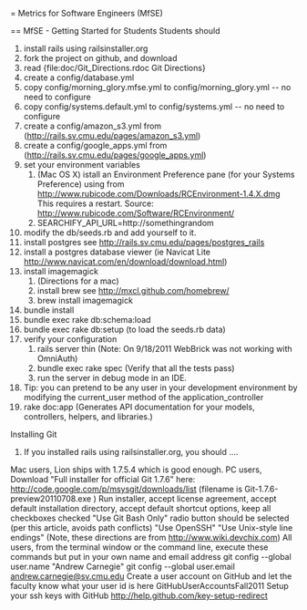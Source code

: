 = Metrics for Software Engineers (MfSE)



== MfSE - Getting Started for Students
Students should
1. install rails using railsinstaller.org
1. fork the project on github, and download
1. read {file:doc/Git_Directions.rdoc Git Directions}
1. create a config/database.yml
1. copy config/morning_glory.mfse.yml to config/morning_glory.yml -- no need to configure
1. copy config/systems.default.yml to config/systems.yml -- no need to configure
1. create a config/amazon_s3.yml from (http://rails.sv.cmu.edu/pages/amazon_s3.yml)
1. create a config/google_apps.yml from (http://rails.sv.cmu.edu/pages/google_apps.yml)
1. set your environment variables
   1. (Mac OS X) istall an Environment Preference pane (for your Systems Preference) using from http://www.rubicode.com/Downloads/RCEnvironment-1.4.X.dmg
This requires a restart. Source: http://www.rubicode.com/Software/RCEnvironment/
   1. SEARCHIFY_API_URL=http://somethingrandom
1. modify the db/seeds.rb and add yourself to it.
1. install postgres see http://rails.sv.cmu.edu/pages/postgres_rails
1. install a postgres database viewer (ie Navicat Lite http://www.navicat.com/en/download/download.html)
1. install imagemagick
   1. (Directions for a mac)
   1. install brew see http://mxcl.github.com/homebrew/  
   1. brew install imagemagick
1. bundle install
1. bundle exec rake db:schema:load
1. bundle exec rake db:setup (to load the seeds.rb data)
1. verify your configuration
   1. rails server thin  (Note: On 9/18/2011 WebBrick was not working with OmniAuth)
   1. bundle exec rake spec  (Verify that all the tests pass)
   1. run the server in debug mode in an IDE.
1. Tip: you can pretend to be any user in your development environment by modifying the current_user method of the application_controller
1. rake doc:app (Generates API documentation for your models, controllers, helpers, and libraries.)



Installing Git
   1. If you installed rails using railsinstaller.org, you should ....

Mac users, Lion ships with 1.7.5.4 which is good enough.
PC users,
Download "Full installer for official Git 1.7.6" here: http://code.google.com/p/msysgit/downloads/list (filename is Git-1.7.6-preview20110708.exe )
Run installer, accept license agreement, accept default installation directory, accept default shortcut options, keep all checkboxes checked
"Use Git Bash Only" radio button should be selected (per this article, avoids path conflicts)
"Use OpenSSH"
"Use Unix-style line endings"
(Note, these directions are from http://www.wiki.devchix.com)
All users, from the terminal window or the command line, execute these commands but put in your own name and email address
git config --global user.name "Andrew Carnegie"
git config --global user.email andrew.carnegie@sv.cmu.edu
Create a user account on GitHub and let the faculty know what your user id is here GitHubUserAccountsFall2011
Setup your ssh keys with GitHub http://help.github.com/key-setup-redirect
